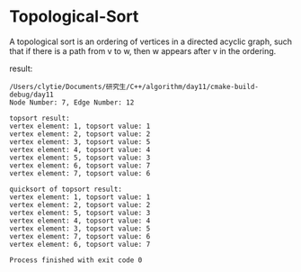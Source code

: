 # Topological-Sort
A topological sort is an ordering of vertices in a directed acyclic graph, such that if there is a path from v to w, then w appears after v in the ordering.

result:
```
/Users/clytie/Documents/研究生/C++/algorithm/day11/cmake-build-debug/day11
Node Number: 7, Edge Number: 12

topsort result:
vertex element: 1, topsort value: 1
vertex element: 2, topsort value: 2
vertex element: 3, topsort value: 5
vertex element: 4, topsort value: 4
vertex element: 5, topsort value: 3
vertex element: 6, topsort value: 7
vertex element: 7, topsort value: 6

quicksort of topsort result:
vertex element: 1, topsort value: 1
vertex element: 2, topsort value: 2
vertex element: 5, topsort value: 3
vertex element: 4, topsort value: 4
vertex element: 3, topsort value: 5
vertex element: 7, topsort value: 6
vertex element: 6, topsort value: 7

Process finished with exit code 0
```
